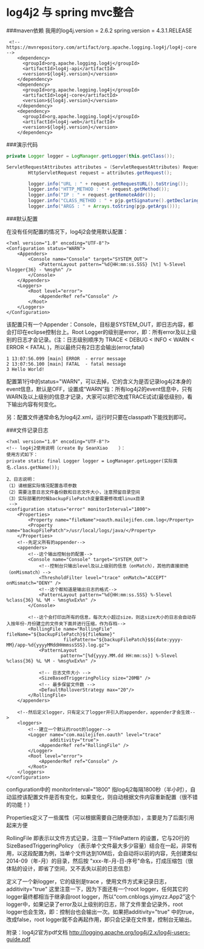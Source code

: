 # log4j2 与 spring mvc整合

###maven依赖
我用的log4j.version = 2.6.2
spring.version = 4.3.1.RELEASE

```
 <!-- https://mvnrepository.com/artifact/org.apache.logging.log4j/log4j-core -->
    <dependency>
      <groupId>org.apache.logging.log4j</groupId>
      <artifactId>log4j-api</artifactId>
      <version>${log4j.version}</version>
    </dependency>
    <dependency>
      <groupId>org.apache.logging.log4j</groupId>
      <artifactId>log4j-core</artifactId>
      <version>${log4j.version}</version>
    </dependency>
    <dependency>
      <groupId>org.apache.logging.log4j</groupId>
      <artifactId>log4j-web</artifactId>
      <version>${log4j.version}</version>
    </dependency>
```

###演示代码

```java
private Logger logger = LogManager.getLogger(this.getClass());

ServletRequestAttributes attributes = (ServletRequestAttributes) RequestContextHolder.getRequestAttributes();
        HttpServletRequest request = attributes.getRequest();

        logger.info("URL : " + request.getRequestURL().toString());
        logger.info("HTTP_METHOD : " + request.getMethod());
        logger.info("IP : " + request.getRemoteAddr());
        logger.info("CLASS_METHOD : " + pjp.getSignature().getDeclaringTypeName() + "." + pjp.getSignature().getName());
        logger.info("ARGS : " + Arrays.toString(pjp.getArgs()));

```

###默认配置

在没有任何配置的情况下，log4j2会使用默认配置：

```
<?xml version="1.0" encoding="UTF-8"?>
<Configuration status="WARN">
    <Appenders>
        <Console name="Console" target="SYSTEM_OUT">
            <PatternLayout pattern="%d{HH:mm:ss.SSS} [%t] %-5level %logger{36} - %msg%n" />
        </Console>
    </Appenders>
    <Loggers>
        <Root level="error">
            <AppenderRef ref="Console" />
        </Root>
    </Loggers>
</Configuration>
```

该配置只有一个Appender：Console，目标是SYSTEM_OUT，即日志内容，都会打印在eclipse控制台上。Root Logger的级别是error，即：所有error及以上级别的日志才会记录。(注：日志级别顺序为 TRACE < DEBUG < INFO < WARN < ERROR < FATAL )，所以最终只有2日志会输出(error,fatal)

```
1 13:07:56.099 [main] ERROR  - error message
2 13:07:56.100 [main] FATAL  - fatal message
3 Hello World!
```

配置第1行中的status="WARN"，可以去掉，它的含义为是否记录log4j2本身的event信息，默认是OFF，设置成“WARN”指：所有log4j2的event信息中，只有WARN及以上级别的信息才记录，大家可以把它改成TRACE试试(最低级别)，看下输出内容有何变化。

另：配置文件通常命名为log4j2.xml，运行时只要在classpath下能找到即可。


###文件记录日志

```
<?xml version="1.0" encoding="UTF-8"?>
<!-- log4j2使用说明（create By SeanXiao    ）：
使用方式如下：
private static final Logger logger = LogManager.getLogger(实际类名.class.getName());

2、日志说明：
（1）请根据实际情况配置各项参数
（2）需要注意日志文件备份数和日志文件大小，注意预留目录空间
（3）实际部署的时候backupFilePatch变量需要修改成linux目录
 -->
<configuration status="error" monitorInterval="1800">
    <Properties>
        <Property name="fileName">oauth.mailejifen.com.log</Property>
        <Property name="backupFilePatch">/usr/local/logs/java/</Property>
    </Properties>
    <!--先定义所有的appender-->
    <appenders>
        <!--这个输出控制台的配置-->
        <Console name="Console" target="SYSTEM_OUT">
            <!--控制台只输出level及以上级别的信息（onMatch），其他的直接拒绝（onMismatch）-->
            <ThresholdFilter level="trace" onMatch="ACCEPT" onMismatch="DENY" />
            <!--这个都知道是输出日志的格式-->
            <PatternLayout pattern="%d{HH:mm:ss.SSS} %-5level %class{36} %L %M - %msg%xEx%n" />
        </Console>

        <!--这个会打印出所有的信息，每次大小超过size，则这size大小的日志会自动存入按年份-月份建立的文件夹下面并进行压缩，作为存档-->
        <RollingFile name="RollingFile" fileName="${backupFilePatch}${fileName}"
                     filePattern="${backupFilePatch}$${date:yyyy-MM}/app-%d{yyyyMMddHHmmssSSS}.log.gz">
            <PatternLayout
                    pattern="[%d{yyyy.MM.dd HH:mm:ss}] %-5level %class{36} %L %M - %msg%xEx%n" />

            <!-- 日志文件大小 -->
            <SizeBasedTriggeringPolicy size="20MB" />
            <!-- 最多保留文件数 -->
            <DefaultRolloverStrategy max="20"/>
        </RollingFile>
    </appenders>

    <!--然后定义logger，只有定义了logger并引入的appender，appender才会生效-->
    <loggers>
        <!--建立一个默认的root的logger-->
        <Logger name="com.mailejifen.oauth" level="trace"
                additivity="true">
            <AppenderRef ref="RollingFile" />
        </Logger>
        <Root level="error">
            <AppenderRef ref="Console" />
        </Root>
    </loggers>
</configuration>
```

configuration中的 monitorInterval="1800" 指log4j2每隔1800秒（半小时），自动监控该配置文件是否有变化，如果变化，则自动根据文件内容重新配置（很不错的功能！）

Properties定义了一些属性（可以根据需要自己随便添加），主要是为了后面引用起来方便

RollingFile 即表示以文件方式记录，注意一下filePattern 的设置，它与20行的SizeBasedTriggeringPolicy （表示单个文件最大多少容量）结合在一起，非常有用，以这段配置为例，当单个文件达到10M后，会自动将以前的内容，先创建类似 2014-09（年-月）的目录，然后按 "xxx-年-月-日-序号"命名，打成压缩包（很体贴的设计，即省了空间，又不丢失以前的日志信息）

定义了一个新logger，它的级别是trace ，使用文件方式来记录日志，additivity="true" 这里注意一下，因为下面还有一个root logger，任何其它的logger最终都相当于继承自root logger，所以“com.cnblogs.yjmyzz.App2”这个logger中，如果记录了error及以上级别的日志，除了文件里会记录外，root logger也会生效，即：控制台也会输出一次。如果把additivity="true" 中的true，改成false，root logger就不会再起作用，即只会记录在文件里，控制台无输出。

附录：log4j2官方pdf文档
http://logging.apache.org/log4j/2.x/log4j-users-guide.pdf


